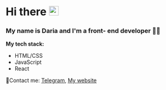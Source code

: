 # Hi there <img src="https://giphy.com/embed/IpM4kYGnxqmE02P9rr" width="25px" /> 
### My name is Daria and I'm a front- end developer 👩‍💻
**My tech stack:**
* HTML/CSS
* JavaScript
* React

📧Contact me: [Telegram](https://t.me/DovydovaDaria), [My website](https://dovydova-daria.glitch.me)

